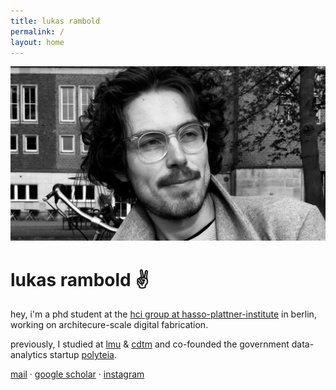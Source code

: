 ```yaml
---
title: lukas rambold
permalink: /
layout: home
---
```

![](/assets/profile.jpg)


# lukas rambold ✌️

hey, i'm a phd student at the [hci group at hasso-plattner-institute](https://hpi.de/baudisch/home.html) in berlin, working on architecure-scale digital fabrication.

previously, I studied at [lmu](http://www.medien.ifi.lmu.de/) & [cdtm](https://cdtm.de) and co-founded the government data-analytics startup [polyteia](https://polyteia.com).

[mail](mailto:lukas@rambold.de) · [google scholar](https://scholar.google.de/citations?user=PrYIn3MAAAAJ) · [instagram](https://instagram.com/ramboldio)

